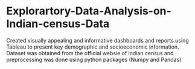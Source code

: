 # Explorartory-Data-Analysis-on-Indian-census-Data
Created visually appealing and informative dashboards and reports using Tableau to present key demographic and socioeconomic information.
Dataset was obtained from the official websie of indian census and preprocessing was done using python packages (Numpy and Pandas)
